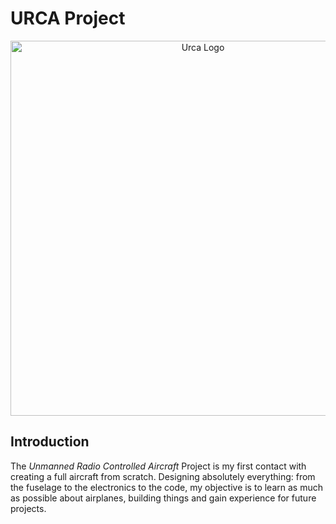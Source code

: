 # URCA Project
<p align="center">

  <img src= "https://github.com/bernabepomar/URCA-Project/Images/URCA%20Logo.png" alt="Urca Logo" width= "600" height="600" class="center"> 

</p>

## Introduction
The *Unmanned Radio Controlled Aircraft* Project is my first contact with creating a full aircraft from scratch. Designing absolutely everything: from the fuselage to the electronics to the code, my objective is to learn as much as possible about airplanes, building things and gain experience for future projects.
